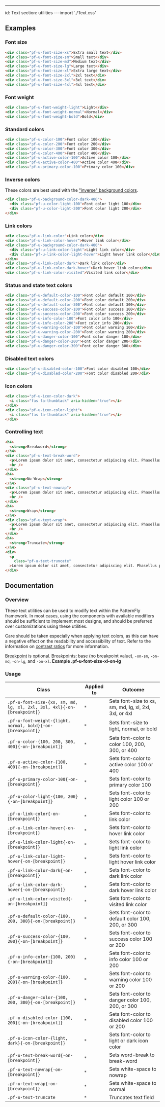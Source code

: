 ---
id: Text
section: utilities
---import './Text.css'

## Examples

### Font size

```html
<div class="pf-u-font-size-xs">Extra small text</div>
<div class="pf-u-font-size-sm">Small text</div>
<div class="pf-u-font-size-md">Medium text</div>
<div class="pf-u-font-size-lg">Large text</div>
<div class="pf-u-font-size-xl">Extra large text</div>
<div class="pf-u-font-size-2xl">2xl text</div>
<div class="pf-u-font-size-3xl">3xl text</div>
<div class="pf-u-font-size-4xl">4xl text</div>

```

### Font weight

```html
<div class="pf-u-font-weight-light">Light</div>
<div class="pf-u-font-weight-normal">Normal</div>
<div class="pf-u-font-weight-bold">Bold</div>

```

### Standard colors

```html
<div class="pf-u-color-100">Font color 100</div>
<div class="pf-u-color-200">Font color 200</div>
<div class="pf-u-color-300">Font color 300</div>
<div class="pf-u-color-400">Font color 400</div>
<div class="pf-u-active-color-100">Active color 100</div>
<div class="pf-u-active-color-400">Active color 400</div>
<div class="pf-u-primary-color-100">Primary color 100</div>

```

### Inverse colors

These colors are best used with the ["inverse" background colors](/utilities/background-color#inverse-background-colors).

```html
<div class="pf-u-background-color-dark-400">
  <div class="pf-u-color-light-100">Font color light 100</div>
  <div class="pf-u-color-light-200">Font color light 200</div>
</div>

```

### Link colors

```html
<div class="pf-u-link-color">Link color</div>
<div class="pf-u-link-color-hover">Hover link color</div>
<div class="pf-u-background-color-dark-400">
  <div class="pf-u-link-color-light">Light link color</div>
  <div class="pf-u-link-color-light-hover">Light hover link color</div>
</div>
<div class="pf-u-link-color-dark">Dark link color</div>
<div class="pf-u-link-color-dark-hover">Dark hover link color</div>
<div class="pf-u-link-color-visited">Visited link color</div>

```

### Status and state text colors

```html
<div class="pf-u-default-color-100">Font color default 100</div>
<div class="pf-u-default-color-200">Font color default 200</div>
<div class="pf-u-default-color-300">Font color default 300</div>
<div class="pf-u-success-color-100">Font color success 100</div>
<div class="pf-u-success-color-200">Font color success 200</div>
<div class="pf-u-info-color-100">Font color info 100</div>
<div class="pf-u-info-color-200">Font color info 200</div>
<div class="pf-u-warning-color-100">Font color warning 100</div>
<div class="pf-u-warning-color-200">Font color warning 200</div>
<div class="pf-u-danger-color-100">Font color danger 100</div>
<div class="pf-u-danger-color-200">Font color danger 200</div>
<div class="pf-u-danger-color-300">Font color danger 300</div>

```

### Disabled text colors

```html
<div class="pf-u-disabled-color-100">Font color disabled 100</div>
<div class="pf-u-disabled-color-200">Font color disabled 200</div>

```

### Icon colors

```html
<div class="pf-u-icon-color-dark">
  <i class="fas fa-thumbtack" aria-hidden="true"></i>
</div>
<div class="pf-u-icon-color-light">
  <i class="fas fa-thumbtack" aria-hidden="true"></i>
</div>

```

### Controlling text

```html
<h4>
  <strong>Breakword</strong>
</h4>
<div class="pf-u-text-break-word">
  <p>Lorem ipsum dolor sit amet, consectetur adipiscing elit. Phasellus pretium est a porttitor vehicula. Quisque vel commodo urna. Morbi mattis rutrum ante, id vehicula ex accumsan ut.</p>
  <br />
</div>
<h4>
  <strong>No Wrap</strong>
</h4>
<div class="pf-u-text-nowrap">
  <p>Lorem ipsum dolor sit amet, consectetur adipiscing elit. Phasellus pretium est a porttitor vehicula.</p>
  <br />
</div>
<h4>
  <strong>Wrap</strong>
</h4>
<div class="pf-u-text-wrap">
  <p>Lorem ipsum dolor sit amet, consectetur adipiscing elit. Phasellus pretium est a porttitor vehicula. Quisque vel commodo urna. Morbi mattis rutrum ante, id vehicula ex accumsan ut.</p>
  <br />
</div>
<h4>
  <strong>Truncate</strong>
</h4>
<div>
  <p
    class="pf-u-text-truncate"
  >Lorem ipsum dolor sit amet, consectetur adipiscing elit. Phasellus pretium est a porttitor vehicula. Quisque vel commodo urna. Morbi mattis rutrum ante, id vehicula ex accumsan ut.</p>
</div>

```

## Documentation

### Overview

These text utilities can be used to modify text within the PatternFly framework. In most cases, using the components with available modifiers should be sufficient to implement most designs, and should be preferred over customizations using these utilities.

Care should be taken especially when applying text colors, as this can have a negative effect on the readability and accessibility of text. Refer to the information on [contrast ratios](/guidelines/colors/#contrast-ratios) for more information.

[Breakpoint](/developer-resources/global-css-variables#breakpoint-variables-and-class-suffixes) is optional. Breakpoints: base (no breakpoint value), `-on-sm`, `-on-md`, `-on-lg`, and `-on-xl`. **Example .pf-u-font-size-xl-on-lg**

### Usage

| Class                                                                   | Applied to | Outcome                                                |
| ----------------------------------------------------------------------- | ---------- | ------------------------------------------------------ |
| `.pf-u-font-size-{xs, sm, md, lg, xl, 2xl, 3xl, 4xl}{-on-[breakpoint]}` | `*`        | Sets font-size to xs, sm, md, lg, xl, 2xl, 3xl, or 4xl |
| `.pf-u-font-weight-{light, normal, bold}{-on-[breakpoint]}`             | `*`        | Sets font-size to light, normal, or bold               |
| `.pf-u-color-{100, 200, 300, 400}{-on-[breakpoint]}`                    | `*`        | Sets font-color to color 100, 200, 300, or 400         |
| `.pf-u-active-color-{100, 400}{-on-[breakpoint]}`                       | `*`        | Sets font-color to active color 100 or 400             |
| `.pf-u-primary-color-100{-on-[breakpoint]}`                             | `*`        | Sets font-color to primary color 100                   |
| `.pf-u-color-light-{100, 200}{-on-[breakpoint]}`                        | `*`        | Sets font-color to light color 100 or 200              |
| `.pf-u-link-color{-on-[breakpoint]}`                                    | `*`        | Sets font-color to link color                          |
| `.pf-u-link-color-hover{-on-[breakpoint]}`                              | `*`        | Sets font-color to hover link color                    |
| `.pf-u-link-color-light{-on-[breakpoint]}`                              | `*`        | Sets font-color to light link color                    |
| `.pf-u-link-color-light-hover{-on-[breakpoint]}`                        | `*`        | Sets font-color to light hover link color              |
| `.pf-u-link-color-dark{-on-[breakpoint]}`                               | `*`        | Sets font-color to dark link color                     |
| `.pf-u-link-color-dark-hover{-on-[breakpoint]}`                         | `*`        | Sets font-color to dark hover link color               |
| `.pf-u-link-color-visited{-on-[breakpoint]}`                            | `*`        | Sets font-color to visited link color                  |
| `.pf-u-default-color-{100, 200, 300}{-on-[breakpoint]}`                 | `*`        | Sets font-color to default color 100, 200, or 300      |
| `.pf-u-success-color-{100, 200}{-on-[breakpoint]}`                      | `*`        | Sets font-color to success color 100 or 200            |
| `.pf-u-info-color-{100, 200}{-on-[breakpoint]}`                         | `*`        | Sets font-color to info color 100 or 200               |
| `.pf-u-warning-color-{100, 200}{-on-[breakpoint]}`                      | `*`        | Sets font-color to warning color 100 or 200            |
| `.pf-u-danger-color-{100, 200, 300}{-on-[breakpoint]}`                  | `*`        | Sets font-color to danger color 100, 200, or 300       |
| `.pf-u-disabled-color-{100, 200}{-on-[breakpoint]}`                     | `*`        | Sets font-color to disabled color 100 or 200           |
| `.pf-u-icon-color-{light, dark}{-on-[breakpoint]}`                      | `*`        | Sets font-color to light or dark icon color            |
| `.pf-u-text-break-word{-on-[breakpoint]}`                               | `*`        | Sets word-break to break-word                          |
| `.pf-u-text-nowrap{-on-[breakpoint]}`                                   | `*`        | Sets white-space to nowrap                             |
| `.pf-u-text-wrap{-on-[breakpoint]}`                                     | `*`        | Sets white-space to normal                             |
| `.pf-u-text-truncate`                                                   | `*`        | Truncates text field                                   |
